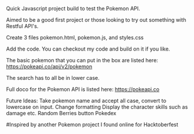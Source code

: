 Quick Javascript project build to test the Pokemon API.

Aimed to be a good first project or those looking to try out something with Restful API's.

Create 3 files
pokemon.html, pokemon.js, and styles.css

Add the code.
You can checkout my code and build on it if you like.

The basic pokemon that you can put in the box are listed here:
https://pokeapi.co/api/v2/pokemon

The search has to all be in lower case.

Full doco for the Pokemon API is listed here:
https://pokeapi.co

Future Ideas:
Take pokemon name and accept all case, convert to lowercase on input.
Change formatting
Display the character skills such as damage etc.
Random
Berries button
Pokedex

#Inspired by another Pokemon project I found online for Hacktoberfest
